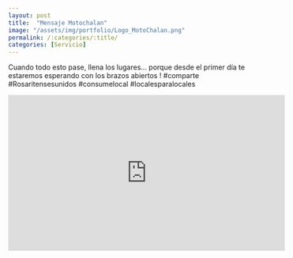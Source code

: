 ```yaml
---
layout: post
title:  "Mensaje Motochalan"
image: "/assets/img/portfolio/Logo_MotoChalan.png"
permalink: /:categories/:title/
categories: [Servicio]
---
```


Cuando todo esto pase, llena los lugares... porque desde el primer día te estaremos esperando con los brazos abiertos ! 
#comparte #Rosaritensesunidos #consumelocal #localesparalocales

<div class="embed-responsive embed-responsive-16by9">

<iframe src="https://www.facebook.com/plugins/video.php?href=https%3A%2F%2Fwww.facebook.com%2F157367301016510%2Fvideos%2F2348888088741631%2F&show_text=0&width=560" width="560" height="316" style="border:none;overflow:hidden" scrolling="no" frameborder="0" allowTransparency="true" allowFullScreen="true"></iframe>
